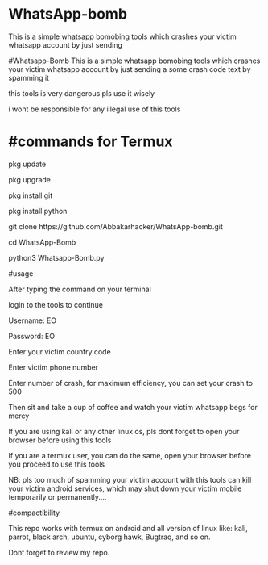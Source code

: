# WhatsApp-bomb
This is a simple whatsapp bomobing tools which crashes your victim whatsapp account by just sending

#Whatsapp-Bomb
 This is a simple whatsapp bomobing tools which crashes your victim whatsapp account by just sending a some crash code text by spamming it


 
<p> this tools is very dangerous pls use it wisely  </p>
 <p>i wont be responsible for any illegal use of this tools</p>



<h1>#commands for Termux </h1>
<p>pkg update </p>
<p>pkg upgrade </p>
<p>pkg install git </p>
<p>pkg install python </p>
<p>git clone https://github.com/Abbakarhacker/WhatsApp-bomb.git</p>
 <p> cd WhatsApp-Bomb</p>
<p>  python3 Whatsapp-Bomb.py</p>


<p>#usage</p>


 <p>After typing the command on your terminal</p>
<p> login to the tools to continue</p>


 <p>Username: EO</p>
<p> Password: EO</p>

 <p>Enter your victim country code</p>
<p> Enter victim phone number</p>

<p> Enter number of crash, for maximum efficiency, you can set your crash to 500</p>

<p> Then sit and take a cup of coffee and watch your victim whatsapp begs for mercy</p>

<p> If you are using kali or any other linux os, pls dont forget to open your browser before using this tools</p>

<p> If you are a termux user, you can do the same, open your browser before you proceed to use this tools</p>
    
<p> NB: pls too much of spamming your victim account with this tools can kill your victim android services, which may shut down your victim mobile temporarily or permanently....</p>



#compactibility

<p> This repo works with termux on android and all version of linux like: kali, parrot, black arch, ubuntu, cyborg hawk, Bugtraq, and so on.</p>
<p> Dont forget to review my repo.</p>

